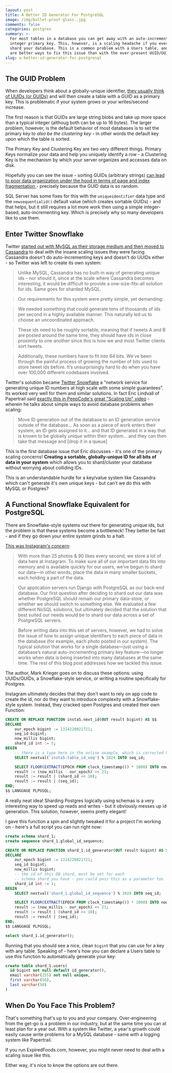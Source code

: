 ```yaml
---
layout: post
title: A Better ID Generator For PostgreSQL
image: /img/bullet-proof-glass..jpg
comments: false
categories: postgres
summary: >-
  For most tables in a database you can get away with an auto-incrementing
  integer primary key. This, however, is a scaling headache if you ever have to
  shard your database. This is a common problem with a Users table, and there
  are better ways to fix this issue than with the ever-present UUID/GUID
slug: a-better-id-generator-for-postgresql
---
```


## The GUID Problem

When developers think about a globally-unique identifier, [they usually think of UUIDs (or GUIDs)](http://blog.codinghorror.com/primary-keys-ids-versus-guids/) and will then create a table with a GUID as a primary key. This is problematic if your system grows or your writes/second increase.

The first reason is that GUIDs are large string blobs and take up more space than a typical integer (althoug both can be up to 16 bytes). The larger problem, however, is the default behavior of most databases is to set the primary key to _also be the clustering key_ - in other words the default key upon which the table is sorted.

The Primary Key and Clustering Key are two very different things. Primary Keys normalize your data and help you uniquely identify a row - a Clustering Key is the mechanism by which your server organizes and accesses data on disk.

Hopefully you can see the issue - sorting GUIDs (arbitrary strings) [can lead to poor data organization under the hood in terms of page and index fragmentation ](http://www.sqlskills.com/blogs/kimberly/guids-as-primary-keys-andor-the-clustering-key/) - precisely because the GUID data is so random.

SQL Server has some fixes for this with the `uniqueidentifier` data type and the `newsequentialid()` default value (which creates sortable GUIDs) - and that helps, but it still requires a lot more work then using a simple integer-based, auto-incrementing key. Which is precisely why so many developers like to use them.

## Enter Twitter Snowflake

Twitter [started out with MySQL as their storage medium and then moved to Cassandra](https://blog.twitter.com/2010/announcing-snowflake) to deal with the insane scaling issues they were facing. Cassandra doesn't do auto-incrementing keys and doesn't do UUIDs either - so Twitter was left to create its own system:

> Unlike MySQL, Cassandra has no built-in way of generating unique ids – nor should it, since at the scale where Cassandra becomes interesting, it would be difficult to provide a one-size-fits-all solution for ids. Same goes for sharded MySQL.

> Our requirements for this system were pretty simple, yet demanding:

> We needed something that could generate tens of thousands of ids per second in a highly available manner. This naturally led us to choose an uncoordinated approach.

> These ids need to be roughly sortable, meaning that if tweets A and B are posted around the same time, they should have ids in close proximity to one another since this is how we and most Twitter clients sort tweets.

> Additionally, these numbers have to fit into 64 bits. We’ve been through the painful process of growing the number of bits used to store tweet ids before. It’s unsurprisingly hard to do when you have over 100,000 different codebases involved.

Twitter's solution became [Twitter Snowflake](https://github.com/twitter/snowflake) a "network service for generating unique ID numbers at high scale with some simple guarantees". Its worked very well for them and similar solutions. In fact Eric Lindvall of Papertrail said [exactly this in PeepCode's great "Scaling Up" video](http://pluralsight.com/training/courses/TableOfContents/scaling-up-lindvall) - wherein he talks about simple ways to avoid database problems when scaling:

> Move ID generation out of the database to an ID generation service outside of the database... As soon as a piece of work enters their system, an ID gets assigned to it... and that ID generated in a way that is known to be globally unique within their system... and they can then take that message and [drop it in a queue]

This is the first database issue that Eric discusses - it's one of the primary scaling concerns! **Creating a sortable, globally-unique ID for all bits of data in your system** which allows you to shard/cluster your database without worrying about colliding IDs.

This is an understandable hurdle for a key/value system like Cassandra which can't generate it's own unique keys - but can't we do this with MySQL or Postgres?

## A Functional Snowflake Equivalent for PostgreSQL

There are Snowflake-style systems out there for generating unique ids, but the problem is that these systems become a bottleneck! They better be fast - and if they go down your entire system grinds to a halt.

[This was Instagram's concern](http://instagram-engineering.tumblr.com/post/10853187575/sharding-ids-at-instagram):

> With more than 25 photos & 90 likes every second, we store a lot of data here at Instagram. To make sure all of our important data fits into memory and is available quickly for our users, we’ve begun to shard our data—in other words, place the data in many smaller buckets, each holding a part of the data.

> Our application servers run Django with PostgreSQL as our back-end database. Our first question after deciding to shard out our data was whether PostgreSQL should remain our primary data-store, or whether we should switch to something else. We evaluated a few different NoSQL solutions, but ultimately decided that the solution that best suited our needs would be to shard our data across a set of PostgreSQL servers.

> Before writing data into this set of servers, however, we had to solve the issue of how to assign unique identifiers to each piece of data in the database (for example, each photo posted in our system). The typical solution that works for a single database—just using a database’s natural auto-incrementing primary key feature—no longer works when data is being inserted into many databases at the same time. The rest of this blog post addresses how we tackled this issue.

The author, Mark Krieger goes on to discuss these options: using UUIDs/GUIDs, a Snowflake-style service, or writing a routine specifically for Postgres.

Instagram ultimately decides that they don't want to rely on app code to create the id, nor do they want to introduce complexity with a Snowflake-style system. Instead, they cracked open Postgres and created their own Function:

```sql
CREATE OR REPLACE FUNCTION insta5.next_id(OUT result bigint) AS $$
DECLARE
    our_epoch bigint := 1314220021721;
    seq_id bigint;
    now_millis bigint;
    shard_id int := 5;
BEGIN
    -- there is a typo here in the online example, which is corrected here
    SELECT nextval('insta5.table_id_seq') % 1024 INTO seq_id;

    SELECT FLOOR(EXTRACT(EPOCH FROM clock_timestamp()) * 1000) INTO now_millis;
    result := (now_millis - our_epoch) << 23;
    result := result | (shard_id << 10);
    result := result | (seq_id);
END;
$$ LANGUAGE PLPGSQL;
```

A really neat idea! Sharding Postgres logically using schemas is a very interesting way to speed up reads and writes - but it obviously messes up id generation. This solution, however, seems pretty elegant!

I gave this function a spin and slightly tweaked it for a project I'm working on - here's a full script you can run right now:

```sql
create schema shard_1;
create sequence shard_1.global_id_sequence;

CREATE OR REPLACE FUNCTION shard_1.id_generator(OUT result bigint) AS $$
DECLARE
    our_epoch bigint := 1314220021721;
    seq_id bigint;
    now_millis bigint;
    -- the id of this DB shard, must be set for each
    -- schema shard you have - you could pass this as a parameter too
    shard_id int := 1;
BEGIN
    SELECT nextval('shard_1.global_id_sequence') % 1024 INTO seq_id;

    SELECT FLOOR(EXTRACT(EPOCH FROM clock_timestamp()) * 1000) INTO now_millis;
    result := (now_millis - our_epoch) << 23;
    result := result | (shard_id << 10);
    result := result | (seq_id);
END;
$$ LANGUAGE PLPGSQL;

select shard_1.id_generator();
```

Running that you should see a nice, clean `bigint` that you can use for a key with any table. Speaking of - here's how you can declare a Users table to use this function to automatically generate your key:

```sql
create table shard_1.users(
  id bigint not null default id_generator(),
  email varchar(255) not null unique,
  first varchar(50),
  last varchar(50)
)
```

## When Do You Face This Problem?

That's something that's up to you and your company. Over-engineering from the get-go is a problem in our industry, but at the same time you can at least plan for a year out. With a system like Twitter, a year's growth could easily cause write problems for a MySQL database - same with a logging system like Papertrail.

If you run ExpiredFoods.com, however, you might never need to deal with a scaling issue like this.

Either way, it's nice to know the options are out there.
